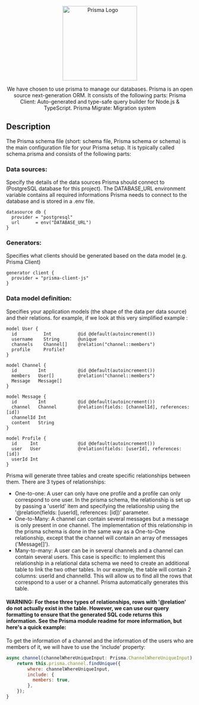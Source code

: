 <p align="center">
  <a href="https://www.prisma.io/docs/concepts" target="blank"><img src="https://website-v9.vercel.app/logo-dark.svg" width="200" alt="Prisma Logo" /></a>
</p>

<p align="center">
    We have chosen to use prisma to manage our databases. Prisma is an open source next-generation ORM. It consists of the following parts: Prisma Client: Auto-generated and type-safe query builder for Node.js & TypeScript. Prisma Migrate: Migration system
</p>


## Description

The Prisma schema file (short: schema file, Prisma schema or schema) is the main configuration file for your Prisma setup. It is typically called schema.prisma and consists of the following parts:

### Data sources:
Specify the details of the data sources Prisma should connect to (PostgreSQL database for this project). The DATABASE_URL environment variable contains all required informations Prisma needs to connect to the database and is stored in a .env file.
```prisma
datasource db {
  provider = "postgresql"
  url      = env("DATABASE_URL")
}
```
### Generators:
Specifies what clients should be generated based on the data model (e.g. Prisma Client)
```prisma
generator client {
  provider = "prisma-client-js"
}
```

### Data model definition:
Specifies your application models (the shape of the data per data source) and their relations. for example, if we look at this very simplified example :
```prisma
model User {
  id          Int          @id @default(autoincrement())
  username    String       @unique
  channels    Channel[]    @relation("channel::members")
  profile     Profile?
}

model Channel {
  id        Int            @id @default(autoincrement())
  members   User[]         @relation("channel::members")
  Message   Message[]
}

model Message {
  id        Int            @id @default(autoincrement())
  channel   Channel        @relation(fields: [channelId], references: [id])
  channelId Int
  content   String
}

model Profile {
  id     Int               @id @default(autoincrement())
  user   User              @relation(fields: [userId], references: [id])
  userId Int
}

```

Prisma will generate three tables and create specific relationships between them. There are 3 types of relationships: 
- One-to-one: A user can only have one profile and a profile can only correspond to one user. In the prisma schema, the relationship is set up by passing a 'userId' item and specifying the relationship using the '@relation(fields: [userId], references: [id])' parameter.
- One-to-Many: A channel can contain several messages but a message is only present in one channel. The implementation of this relationship in the prisma schema is done in the same way as a One-to-One relationship, except that the channel will contain an array of messages ('Message[]').
- Many-to-many: A user can be in several channels and a channel can contain several users. This case is specific: to implement this relationship in a relational data schema we need to create an additional table to link the two other tables. In our example, the table will contain 2 columns: userId and channelId. This will allow us to find all the rows that correspond to a user or a channel. Prisma automatically generates this table.

#### WARNING: For these three types of relationships, rows with '@relation' do not actually exist in the table. However, we can use our query formatting to ensure that the generated SQL code returns this information. See the Prisma module readme for more information, but here's a quick example:

To get the information of a channel and the information of the users who are members of it, we will have to use the 'include' property:
```js
async channel(channelWhereUniqueInput: Prisma.ChannelWhereUniqueInput): Promise<Channel | null> {
	return this.prisma.channel.findUnique({
		where: channelWhereUniqueInput,
		include: {
		  members: true,
		},
	});
}
```
